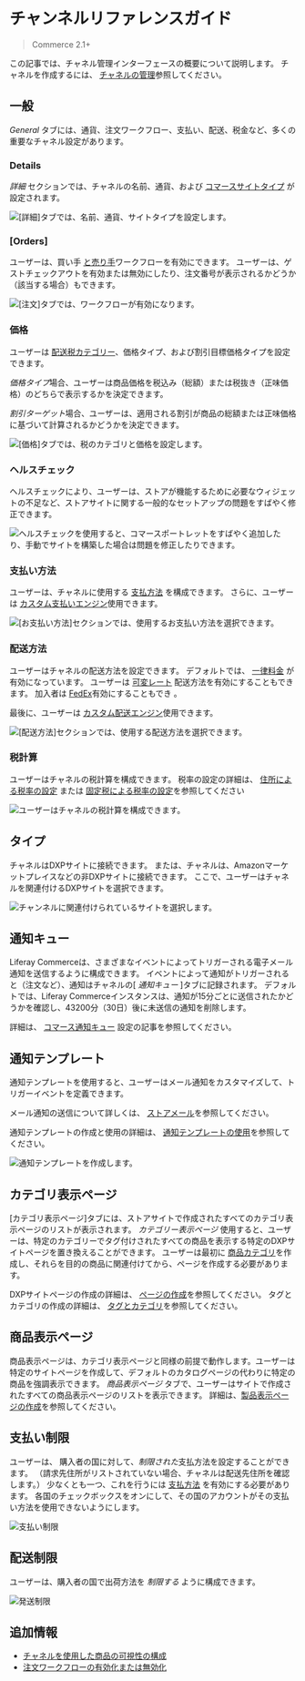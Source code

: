 # チャンネルリファレンスガイド

> Commerce 2.1+

この記事では、チャネル管理インターフェースの概要について説明します。 チャネルを作成するには、 [チャネルの管理](./managing-channels.md)参照してください。

## 一般

*General* タブには、通貨、注文ワークフロー、支払い、配送、税金など、多くの重要なチャネル設定があります。

### Details

*詳細* セクションでは、チャネルの名前、通貨、および [コマースサイトタイプ](../../../starting-a-store/sites-and-site-types.md) が設定されます。

![[詳細]タブでは、名前、通貨、サイトタイプを設定します。](./channels-reference-guide/images/01.png)

### [Orders]

ユーザーは、買い手 [と売り手](../../../orders-and-fulfillment/order-workflows/introduction-to-order-workflows.md)ワークフローを有効にできます。 ユーザーは、ゲストチェックアウトを有効または無効にしたり、注文番号が表示されるかどうか（該当する場合）もできます。

![[注文]タブでは、ワークフローが有効になります。](./channels-reference-guide/images/02.png)

### 価格

ユーザーは [配送税カテゴリー](../../../store-administration/configuring-taxes/creating-tax-categories.md)、価格タイプ、および割引目標価格タイプを設定できます。

*価格タイプ*場合、ユーザーは商品価格を税込み（総額）または税抜き（正味価格）のどちらで表示するかを決定できます。

*割引ターゲット*場合、ユーザーは、適用される割引が商品の総額または正味価格に基づいて計算されるかどうかを決定できます。

![[価格]タブでは、税のカテゴリと価格を設定します。](./channels-reference-guide/images/03.png)

### ヘルスチェック

ヘルスチェックにより、ユーザーは、ストアが機能するために必要なウィジェットの不足など、ストアサイトに関する一般的なセットアップの問題をすばやく修正できます。

![ヘルスチェックを使用すると、コマースポートレットをすばやく追加したり、手動でサイトを構築した場合は問題を修正したりできます。](./channels-reference-guide/images/04.png)

### 支払い方法

ユーザーは、チャネルに使用する [支払方法](../../../store-administration/configuring-payment-methods/managing-payment-methods.md) を構成できます。 さらに、ユーザーは [カスタム支払いエンジン](../../../developer-guide/implementing-a-new-payment-method.md)使用できます。

![[お支払い方法]セクションでは、使用するお支払い方法を選択できます。](./channels-reference-guide/images/05.png)

### 配送方法

ユーザーはチャネルの配送方法を設定できます。 デフォルトでは、 [一律料金](../../../store-administration/configuring-shipping-methods/using-the-flat-rate-shipping-method.md) が有効になっています。 ユーザーは [可変レート](../../../store-administration/configuring-shipping-methods/using-the-variable-rate-shipping-method.md) 配送方法を有効にすることもできます。 加入者は [FedEx](../../../store-administration/configuring-shipping-methods/using-the-fedex-shipping-method.md)有効にすることもでき
 。</p> 

最後に、ユーザーは [カスタム配送エンジン](../../../developer-guide/implementing-a-new-shipping-engine.md)使用できます。

![[配送方法]セクションでは、使用する配送方法を選択できます。](./channels-reference-guide/images/06.png)



### 税計算

ユーザーはチャネルの税計算を構成できます。 税率の設定の詳細は、 [住所による税率の設定](../../../store-administration/configuring-taxes/setting-tax-rate-by-address.md) または [固定税による税率の設定](../../../store-administration/configuring-taxes/setting-tax-rate-by-fixed-rate.md)を参照してください</p> 

![ユーザーはチャネルの税計算を構成できます。](./channels-reference-guide/images/07.png)



## タイプ

チャネルはDXPサイトに接続できます。 または、チャネルは、Amazonマーケットプレイスなどの非DXPサイトに接続できます。 ここで、ユーザーはチャネルを関連付けるDXPサイトを選択できます。

![チャンネルに関連付けられているサイトを選択します。](./channels-reference-guide/images/10.png)



## 通知キュー

Liferay Commerceは、さまざまなイベントによってトリガーされる電子メール通知を送信するように構成できます。 イベントによって通知がトリガーされると（注文など）、通知はチャネルの[ *通知キュー* ]タブに記録されます。 デフォルトでは、Liferay Commerceインスタンスは、通知が15分ごとに送信されたかどうかを確認し、43200分（30日）後に未送信の通知を削除します。

詳細は、 [コマース通知キュー](../../../store-administration/sending-emails/configuring-the-commerce-notification-queue.md) 設定の記事を参照してください。



## 通知テンプレート

通知テンプレートを使用すると、ユーザーはメール通知をカスタマイズして、トリガーイベントを定義できます。

メール通知の送信について詳しくは、 [ストアメール](../../../store-administration/sending-emails/store-emails.md)を参照してください。

通知テンプレートの作成と使用の詳細は、 [通知テンプレートの使用](../../../store-administration/sending-emails/using-notification-templates.md)を参照してください。

![通知テンプレートを作成します。](./channels-reference-guide/images/11.png)



## カテゴリ表示ページ

[カテゴリ表示ページ]タブには、ストアサイトで作成されたすべてのカテゴリ表示ページのリストが表示されます。 *カテゴリー表示ページ* 使用すると、ユーザーは、特定のカテゴリーでタグ付けされたすべての商品を表示する特定のDXPサイトページを置き換えることができます。 ユーザーは最初に [商品カテゴリ](../../managing-a-catalog/creating-and-managing-products/products/organizing-your-catalog-with-product-categories.md)を作成し、それらを目的の商品に関連付けてから、ページを作成する必要があります。

DXPサイトページの作成の詳細は、 [ページの作成](https://learn.liferay.com/dxp/7.x/en/site-building/creating_pages.html)を参照してください。 タグとカテゴリの作成の詳細は、 [タグとカテゴリ](https://learn.liferay.com/dxp/7.x/en/content-authoring-and-management/tags_and_categories.html)を参照してください。



## 商品表示ページ

商品表示ページは、カテゴリ表示ページと同様の前提で動作します。ユーザーは特定のサイトページを作成して、デフォルトのカタログページの代わりに特定の商品を強調表示できます。 *商品表示ページ* タブで、ユーザーはサイトで作成されたすべての商品表示ページのリストを表示できます。 詳細は、[製品表示ページの作成](../../creating-store-content/creating-product-display-pages.md)を参照してください。



## 支払い制限

ユーザーは、 購入者の国に対して、*制限された*支払方法を設定することができます。 （請求先住所がリストされていない場合、チャネルは配送先住所を確認します。） 少なくとも一つ、これを行うには [支払方法](../../../store-administration/configuring-payment-methods/managing-payment-methods.md) を有効にする必要があります。 各国のチェックボックスをオンにして、その国のアカウントがその支払い方法を使用できないようにします。

![支払い制限](./channels-reference-guide/images/08.png)



## 配送制限

ユーザーは、購入者の国で出荷方法を *制限する* ように構成できます。

![発送制限](./channels-reference-guide/images/09.png)

<!--
## Punch Out

Users can manage their Punch Out procurement systems from here. Purchasing the additional Liferay Commerce Connector to PunchOut2Go ("PunchOut2Go Connector") is required. See [Liferay Commerce Connector to PunchOut2Go]() for more information.

-->



## 追加情報

  - [チャネルを使用した商品の可視性の構成](./configuring-product-visibility-using-channels.md)
  - [注文ワークフローの有効化または無効化](../../../orders-and-fulfillment/order-workflows/enabling-or-disabling-order-workflows.md)
